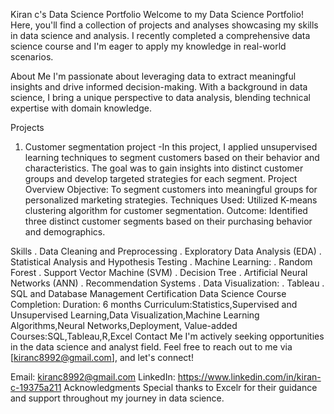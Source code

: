 

Kiran c's Data Science Portfolio
Welcome to my Data Science Portfolio! Here, you'll find a collection of projects and analyses showcasing my skills in data science and analysis. I recently completed a comprehensive data science course and I'm eager to apply my knowledge in real-world scenarios.

About Me
I'm passionate about leveraging data to extract meaningful insights and drive informed decision-making. With a background in data science, I bring a unique perspective to data analysis, blending technical expertise with domain knowledge.

Projects
1. Customer segmentation project -In this project, I applied unsupervised learning techniques to segment customers based on their behavior and characteristics. The goal was to gain insights into distinct customer groups and develop targeted strategies for each segment.
   Project Overview
Objective: To segment customers into meaningful groups for personalized marketing strategies.
Techniques Used: Utilized K-means clustering algorithm for customer segmentation.
Outcome: Identified three distinct customer segments based on their purchasing behavior and demographics.


Skills
. Data Cleaning and Preprocessing
. Exploratory Data Analysis (EDA)
. Statistical Analysis and Hypothesis Testing
. Machine Learning:
. Random Forest
. Support Vector Machine (SVM)
. Decision Tree
. Artificial Neural Networks (ANN)
. Recommendation Systems
. Data Visualization:
. Tableau
. SQL and Database Management
Certification
Data Science Course Completion: Duration: 6 months
Curriculum:Statistics,Supervised and Unsupervised Learning,Data Visualization,Machine Learning Algorithms,Neural Networks,Deployment,
Value-added Courses:SQL,Tableau,R,Excel
Contact Me
I'm actively seeking opportunities in the data science and analyst field. Feel free to reach out to me via [kiranc8992@gmail.com], and let's connect!

Email: kiranc8992@gmail.com
LinkedIn: https://www.linkedin.com/in/kiran-c-19375a211
Acknowledgments
Special thanks to Excelr for their guidance and support throughout my journey in data science.


